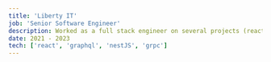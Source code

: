 ```yaml
---
title: 'Liberty IT'
job: 'Senior Software Engineer'
description: Worked as a full stack engineer on several projects (react, graphQL, NestJS, GRPC, MySQL), focusing on the application frontend.
date: 2021 - 2023
tech: ['react', 'graphql', 'nestJS', 'grpc']
---
```

